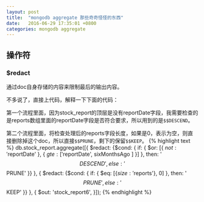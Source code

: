 ```yaml
---
layout: post
title:  "mongodb aggregate 那些奇奇怪怪的东西"
date:   2016-06-29 17:35:01 +0800
categories: mongodb aggregate
---
```


## 操作符

### $redact
通过doc自身存储的内容来限制最后的输出内容。

不多说了，直接上代码，解释一下下面的代码：

第一个流程里面，因为stock_report的顶层是没有reportDate字段，我需要检查的是reports数组里面的reportDate字段是否符合要求，所以用到的是`$$DESCEND`。

第二个流程里面，将检查处理后的reports字段长度，如果是0，表示为空，则直接删除掉这个doc，所以直接`$$PRUNE`，剩下的保留`$$KEEP`。
{% highlight text %}
db.stock_report.aggregate([{
  $redact: {$cond: {
    if: {
      $or: [{
        $not: '$reportDate'
      }, {
        $gte: [
          '$reportDate',
          sixMonthsAgo
        ]
      }]
    },
    then: '$$DESCEND',
    else: '$$PRUNE'
  }}
}, {
  $redact: {$cond: {
    if: {
      $eq: [{$size: '$reports'}, 0]
    },
    then: '$$PRUNE',
    else: '$$KEEP'
  }}
}, {
  $out: 'stock_report6',
}]);
{% endhighlight %}
